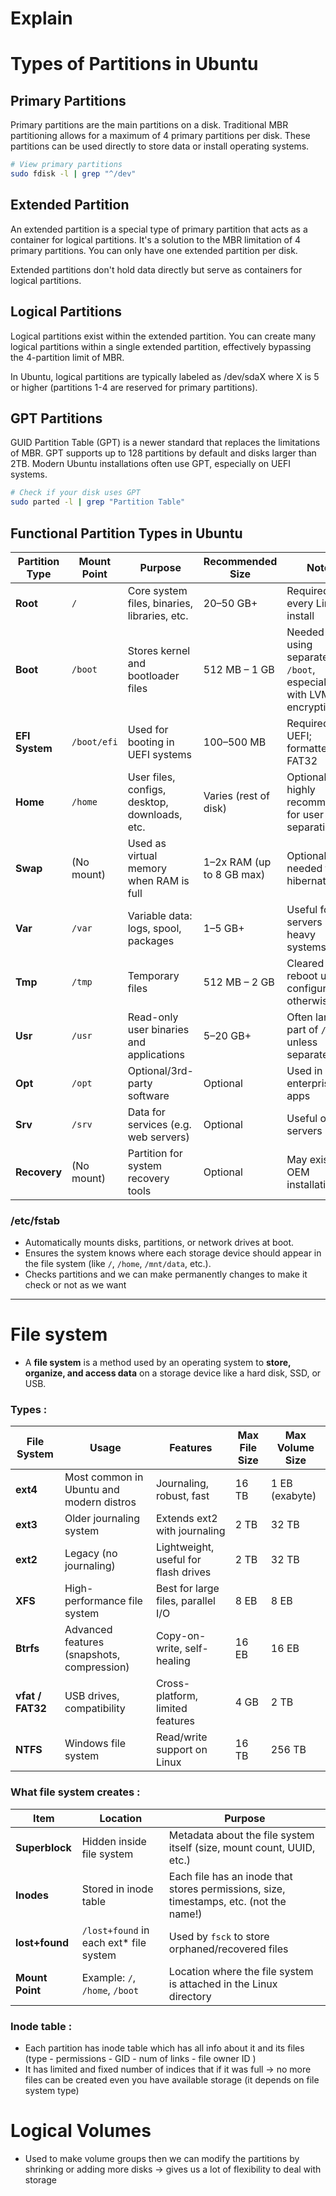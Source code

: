# Explain

# Types of Partitions in Ubuntu

## Primary Partitions

Primary partitions are the main partitions on a disk. Traditional MBR partitioning allows for a maximum of 4 primary partitions per disk. These partitions can be used directly to store data or install operating systems.

```bash
# View primary partitions
sudo fdisk -l | grep "^/dev"

```

## Extended Partition

An extended partition is a special type of primary partition that acts as a container for logical partitions. It's a solution to the MBR limitation of 4 primary partitions. You can only have one extended partition per disk.

Extended partitions don't hold data directly but serve as containers for logical partitions.

## Logical Partitions

Logical partitions exist within the extended partition. You can create many logical partitions within a single extended partition, effectively bypassing the 4-partition limit of MBR.

In Ubuntu, logical partitions are typically labeled as /dev/sdaX where X is 5 or higher (partitions 1-4 are reserved for primary partitions).

## GPT Partitions

GUID Partition Table (GPT) is a newer standard that replaces the limitations of MBR. GPT supports up to 128 partitions by default and disks larger than 2TB. Modern Ubuntu installations often use GPT, especially on UEFI systems.

```bash
# Check if your disk uses GPT
sudo parted -l | grep "Partition Table"

```

## Functional Partition Types in Ubuntu

| **Partition Type** | **Mount Point** | **Purpose** | **Recommended Size** | **Notes** |
| --- | --- | --- | --- | --- |
| **Root** | `/` | Core system files, binaries, libraries, etc. | 20–50 GB+ | Required for every Linux install |
| **Boot** | `/boot` | Stores kernel and bootloader files | 512 MB – 1 GB | Needed if using separate `/boot`, especially with LVM or encryption |
| **EFI System** | `/boot/efi` | Used for booting in UEFI systems | 100–500 MB | Required for UEFI; formatted as FAT32 |
| **Home** | `/home` | User files, configs, desktop, downloads, etc. | Varies (rest of disk) | Optional but highly recommended for user data separation |
| **Swap** | (No mount) | Used as virtual memory when RAM is full | 1–2x RAM (up to 8 GB max) | Optional; needed for hibernation |
| **Var** | `/var` | Variable data: logs, spool, packages | 1–5 GB+ | Useful for servers (log-heavy systems) |
| **Tmp** | `/tmp` | Temporary files | 512 MB – 2 GB | Cleared on reboot unless configured otherwise |
| **Usr** | `/usr` | Read-only user binaries and applications | 5–20 GB+ | Often large; part of `/` unless separated |
| **Opt** | `/opt` | Optional/3rd-party software | Optional | Used in enterprise apps |
| **Srv** | `/srv` | Data for services (e.g. web servers) | Optional | Useful on servers |
| **Recovery** | (No mount) | Partition for system recovery tools | Optional | May exist in OEM installations |

### /etc/fstab

- Automatically mounts disks, partitions, or network drives at boot.
- Ensures the system knows where each storage device should appear in the file system (like `/`, `/home`, `/mnt/data`, etc.).
- Checks partitions and we can make permanently changes to make it check or not as we want

---

# File system

- A **file system** is a method used by an operating system to **store, organize, and access data** on a storage device like a hard disk, SSD, or USB.

### Types :

| **File System** | **Usage** | **Features** | **Max File Size** | **Max Volume Size** |
| --- | --- | --- | --- | --- |
| **ext4** | Most common in Ubuntu and modern distros | Journaling, robust, fast | 16 TB | 1 EB (exabyte) |
| **ext3** | Older journaling system | Extends ext2 with journaling | 2 TB | 32 TB |
| **ext2** | Legacy (no journaling) | Lightweight, useful for flash drives | 2 TB | 32 TB |
| **XFS** | High-performance file system | Best for large files, parallel I/O | 8 EB | 8 EB |
| **Btrfs** | Advanced features (snapshots, compression) | Copy-on-write, self-healing | 16 EB | 16 EB |
| **vfat / FAT32** | USB drives, compatibility | Cross-platform, limited features | 4 GB | 2 TB |
| **NTFS** | Windows file system | Read/write support on Linux | 16 TB | 256 TB |

### What file system creates :

| **Item** | **Location** | **Purpose** |
| --- | --- | --- |
| **Superblock** | Hidden inside file system | Metadata about the file system itself (size, mount count, UUID, etc.) |
| **Inodes** | Stored in inode table | Each file has an inode that stores permissions, size, timestamps, etc. (not the name!) |
| **lost+found** | `/lost+found` in each ext* file system | Used by `fsck` to store orphaned/recovered files |
| **Mount Point** | Example: `/`, `/home`, `/boot` | Location where the file system is attached in the Linux directory |

### Inode table :

- Each partition has inode table which has all info about it and its files (type - permissions - GID - num of links - file owner ID )
- It has limited and fixed number of indices that if it was full → no more files can be created even you have available storage (it depends on file system type)

# Logical Volumes

- Used to make volume groups then we can modify the partitions by shrinking or adding more disks → gives us a lot of flexibility to deal with storage